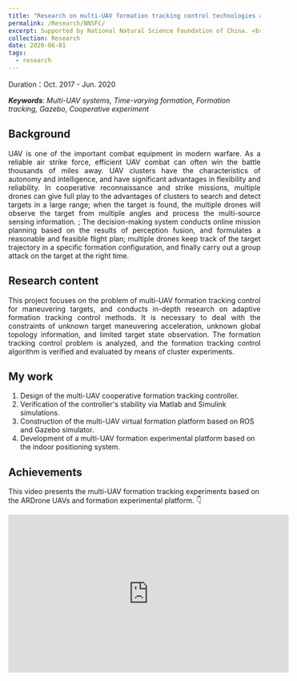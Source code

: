 ```yaml
---
title: "Research on multi-UAV formation tracking control technologies and applications"
permalink: /Research/NNSFC/
excerpt: Supported by National Natural Science Foundation of China. <br/> <a href="https://jianhua-WANG-BUAA.github.io/Research/NNSFC/"><img src="https://jianhua-WANG-BUAA.github.io/images/ARdrone-3-formation.png" alt="ARdrone-3-formation.png" border="0" width="500" /></a>
collection: Research
date: 2020-06-01
tags:
  - research
---
```


Duration：Oct. 2017 - Jun. 2020

***Keywords***: *Multi-UAV systems, Time-varying formation, Formation tracking, Gazebo, Cooperative experiment*

## Background

<!-- 无人机是现代化战争中重要的作战装备之一。作为可靠的空中打击力量，高效的无人机作战往往可以决胜于千里之外。无人机集群具有自主化与智能化特点，在灵活性与可靠性等方面具有显著优势。在协同侦查打击任务中，多无人机可以充分发挥集群优势，对目标进行大范围搜索探测；当发现目标后，多无人机对目标进行多角度观测，并将多源感知信息进行融合处理；决策系统根据感知融合结果进行在线任务规划，制定出合理可行的飞行方案；多无人机以特定的编队构型保持对目标轨迹的跟踪，最后在恰当的时机对目标进行集群打击。 -->

<p style="text-align:justify; text-justify:inter-ideograph;">
UAV is one of the important combat equipment in modern warfare. As a reliable air strike force, efficient UAV combat can often win the battle thousands of miles away. UAV clusters have the characteristics of autonomy and intelligence, and have significant advantages in flexibility and reliability. In cooperative reconnaissance and strike missions, multiple drones can give full play to the advantages of clusters to search and detect targets in a large range; when the target is found, the multiple drones will observe the target from multiple angles and process the multi-source sensing information. ; The decision-making system conducts online mission planning based on the results of perception fusion, and formulates a reasonable and feasible flight plan; multiple drones keep track of the target trajectory in a specific formation configuration, and finally carry out a group attack on the target at the right time.
</p>

## Research content

<!-- 本项目重点研究面向机动目标的多无人机编队跟踪控制问题，深入开展自适应编队跟踪控制方法的研究，对存在未知目标机动加速度、未知全局拓扑信息、以及目标状态观测受限等约束下的编队跟踪控制问题进行分析，以集群实验的方式对编队跟踪控制算法的验证与评估。 -->

<p style="text-align:justify; text-justify:inter-ideograph;">
This project focuses on the problem of multi-UAV formation tracking control for maneuvering targets, and conducts in-depth research on adaptive formation tracking control methods. It is necessary to deal with the constraints of unknown target maneuvering acceleration, unknown global topology information, and limited target state observation. The formation tracking control problem is analyzed, and the formation tracking control algorithm is verified and evaluated by means of cluster experiments.
</p>

## My work

1. Design of the multi-UAV cooperative formation tracking controller.
2. Verification of the controller's stability via Matlab and Simulink simulations.
3. Construction of the multi-UAV virtual formation platform based on ROS and Gazebo simulator.
4. Development of a multi-UAV formation experimental platform based on the indoor positioning system.

## Achievements

This video presents the multi-UAV formation tracking experiments based on the ARDrone UAVs and formation experimental platform. 👇

<iframe width="560" height="315" src="https://www.youtube.com/embed/zv7jvh17vPQ" frameborder="0" allow="accelerometer; autoplay; encrypted-media; gyroscope; picture-in-picture" allowfullscreen></iframe>

